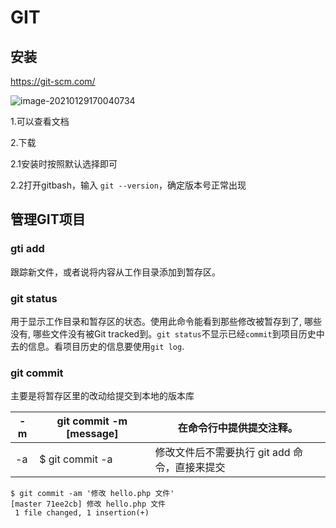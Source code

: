 # GIT

## 安装

https://git-scm.com/

![image-20210129170040734](D:\霸道小猫的文件夹\img\Git_001.jpg)

1.可以查看文档

2.下载

2.1安装时按照默认选择即可

2.2打开gitbash，输入 `git --version`，确定版本号正常出现

## 管理GIT项目 

### gti add

跟踪新文件，或者说将内容从工作目录添加到暂存区。

### git status

用于显示工作目录和暂存区的状态。使用此命令能看到那些修改被暂存到了, 哪些没有, 哪些文件没有被Git tracked到。`git status`不显示已经`commit`到项目历史中去的信息。看项目历史的信息要使用`git log`.

### git commit

主要是将暂存区里的改动给提交到本地的版本库

| -m   | git commit -m [message] | 在命令行中提供提交注释。                      |
| ---- | ----------------------- | --------------------------------------------- |
| -a   | $ git commit -a         | 修改文件后不需要执行 git add 命令，直接来提交 |

```git
$ git commit -am '修改 hello.php 文件'
[master 71ee2cb] 修改 hello.php 文件
 1 file changed, 1 insertion(+)
```